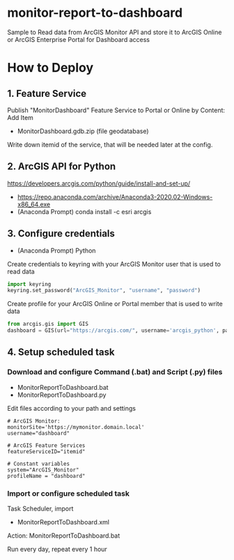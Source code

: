 # monitor-report-to-dashboard
Sample to Read data from ArcGIS Monitor API and store it to ArcGIS Online or ArcGIS Enterprise Portal for Dashboard access

# How to Deploy

## 1. Feature Service

Publish "MonitorDashboard" Feature Service to Portal or Online by Content: Add Item

* MonitorDashboard.gdb.zip (file geodatabase)

Write down itemid of the service, that will be needed later at the config.


## 2. ArcGIS API for Python

https://developers.arcgis.com/python/guide/install-and-set-up/

* https://repo.anaconda.com/archive/Anaconda3-2020.02-Windows-x86_64.exe
* (Anaconda Prompt) conda install -c esri arcgis


## 3. Configure credentials

* (Anaconda Prompt) Python

Create credentials to keyring with your ArcGIS Monitor user that is used to read data
```python
import keyring
keyring.set_password("ArcGIS_Monitor", "username", "password")
```

Create profile for your ArcGIS Online or Portal member that is used to write data
```python
from arcgis.gis import GIS
dashboard = GIS(url="https://arcgis.com/", username='arcgis_python', password="P@ssword123", profile="dashboard")
```

## 4. Setup scheduled task

### Download and configure Command (.bat) and Script (.py) files

* MonitorReportToDashboard.bat
* MonitorReportToDashboard.py

Edit files according to your path and settings

```
# ArcGIS Monitor:
monitorSite='https://mymonitor.domain.local'
username="dashboard"

# ArcGIS Feature Services
featureServiceID="itemid"

# Constant variables
system="ArcGIS_Monitor"
profileName = "dashboard"
```

### Import or configure scheduled task

Task Scheduler, import

* MonitorReportToDashboard.xml

Action: MonitorReportToDashboard.bat

Run every day, repeat every 1 hour
